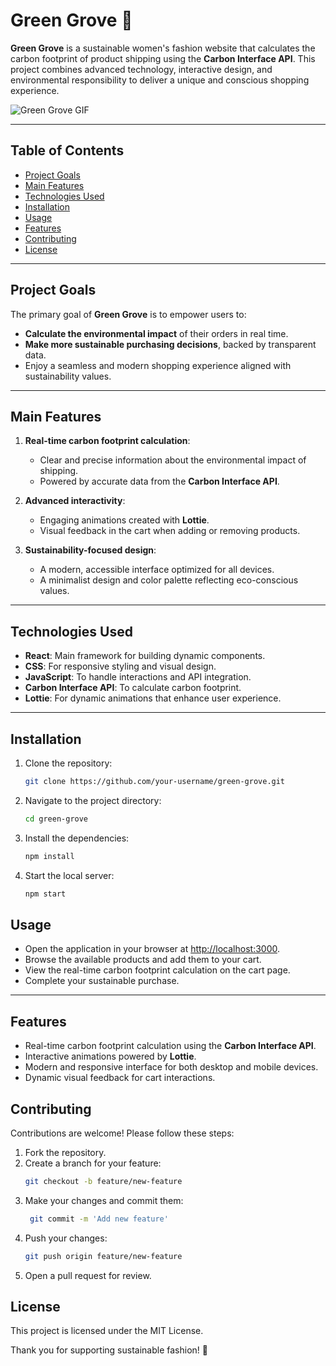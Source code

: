 # Green Grove 🌿

**Green Grove** is a sustainable women's fashion website that calculates the carbon footprint of product shipping using the **Carbon Interface API**. This project combines advanced technology, interactive design, and environmental responsibility to deliver a unique and conscious shopping experience.

![Green Grove GIF](./web/src/assets/greengrove.gif)

<!-- ✨ **[Visit Green Grove here](https://your-link-to-green-grove.com)** -->

---

## Table of Contents

- [Project Goals](#project-goals)
- [Main Features](#main-features)
- [Technologies Used](#technologies-used)
- [Installation](#installation)
- [Usage](#usage)
- [Features](#features)
- [Contributing](#contributing)
- [License](#license)

---

## Project Goals

The primary goal of **Green Grove** is to empower users to:

- **Calculate the environmental impact** of their orders in real time.
- **Make more sustainable purchasing decisions**, backed by transparent data.
- Enjoy a seamless and modern shopping experience aligned with sustainability values.

---

## Main Features

1. **Real-time carbon footprint calculation**:

   - Clear and precise information about the environmental impact of shipping.
   - Powered by accurate data from the **Carbon Interface API**.

2. **Advanced interactivity**:

   - Engaging animations created with **Lottie**.
   - Visual feedback in the cart when adding or removing products.

3. **Sustainability-focused design**:
   - A modern, accessible interface optimized for all devices.
   - A minimalist design and color palette reflecting eco-conscious values.

---

## Technologies Used

- **React**: Main framework for building dynamic components.
- **CSS**: For responsive styling and visual design.
- **JavaScript**: To handle interactions and API integration.
- **Carbon Interface API**: To calculate carbon footprint.
- **Lottie**: For dynamic animations that enhance user experience.

---

## Installation

1. Clone the repository:

   ```bash
   git clone https://github.com/your-username/green-grove.git

   ```


2. Navigate to the project directory:

   ```bash
   cd green-grove
   ```



3. Install the dependencies:

   ```bash
   npm install
   ```



4. Start the local server:

   ```bash
   npm start
   ```


## Usage

- Open the application in your browser at [http://localhost:3000](http://localhost:3000).
- Browse the available products and add them to your cart.
- View the real-time carbon footprint calculation on the cart page.
- Complete your sustainable purchase.

---

## Features

- Real-time carbon footprint calculation using the **Carbon Interface API**.
- Interactive animations powered by **Lottie**.
- Modern and responsive interface for both desktop and mobile devices.
- Dynamic visual feedback for cart interactions.


## Contributing

Contributions are welcome! Please follow these steps:

1. Fork the repository.
2. Create a branch for your feature:
   ```bash
   git checkout -b feature/new-feature
3. Make your changes and commit them:
   ```bash
    git commit -m 'Add new feature'
4. Push your changes:
   ```bash
   git push origin feature/new-feature
5. Open a pull request for review.

## License

This project is licensed under the MIT License.

Thank you for supporting sustainable fashion! 💚
